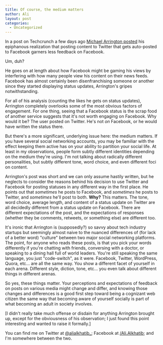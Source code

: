 ```yaml
---
title: Of course, the medium matters
author: Ali
layout: post
categories:
  - Uncategorized
---
```

In a post on Techcrunch a few days ago [Michael Arrington posted][1] his epiphanous realization that posting content to Twitter that gets auto-posted to Facebook garners less feedback on Facebook.

Um, duh?

He goes on at length about how Facebook might be gaming his views by interfering with how many people view his content on their news feeds. Facebook has almost certainly been disenfranchising someone or another since they started displaying status updates, Arrington's gripes notwithstanding.

For all of his analysis (counting the likes he gets on status updates), Arrington completely overlooks some of the most obvious factors of engagement. For one thing, seeing that a Facebook status is the scrap food of another service suggests that it's not worth engaging on Facebook. Why would it be? The user posted on Twitter. He's not *on* Facebook, or he would have written the status there.

But there's a more significant, underlying issue here: the medium matters. If you have several social networking accounts, you may be familiar with the effect keeping them active has on your ability to partition your social life. At least in my observations, people form subtly different identities depending on the medium they're using. I'm not talking about radically different personalities, but subtly different tone, word choice, and even different foci on content.

Arrington's post was short and we can only assume hastily written, but he neglects to consider the reasons behind his decision to use Twitter and Facebook for posting statuses in any different way in the first place. He points out that *sometimes* he posts to Facebook, and *sometimes* he posts to Twitter, and *sometimes* he'll post to both. **Why?** This matters. The tone, word choice, average length, and content of a status update on Twitter are all decidedly different from a status update on Facebook. There are different expectations of the post, and the expectations of responses (whether they be comments, retweets, or something else) are different too.

It's ironic that Arrington is (supposedly?) so savvy about tech industry startups but seemingly almost naive to the nuanced differences of (for lack of a better word) "culture" between two major social networking platforms. The point, for anyone who reads these posts, is that you pick your words differently if you're chatting with friends, conversing with a doctor, or speaking to a dining hall full of world leaders. You're still speaking the same language, you just "code-switch", as it were. Facebook, Twitter, WordPress, Quora, etc... are all the same way. You show a different facet of yourself in each arena. Different style, diction, tone, etc... you even talk about different things in different arenas.

So yes, these things matter. Your perceptions and expectations of feedback on posts on various media might change and differ, and knowing those changes and differences is a good first step toward being a cognizant web citizen the same way that becoming aware of yourself socially is part of what becoming an adult in society involves.

[I didn't really take much offense or disdain for anything Arrington brought up, except for the obviousness of his observation; I just found this point interesting and wanted to raise it formally.]

You can find me on Twitter at [@alialkhatib_][2]; Facebook at [/Ali.Alkhatib][3]; and I'm somewhere between the two.

 [1]: http://techcrunch.com/2013/03/03/if-youre-worried-about-likes-avoid-posting-to-facebook-from-twitter/
 [2]: https://twitter.com/alialkhatib_
 [3]: https://www.facebook.com/Ali.Alkhatib

